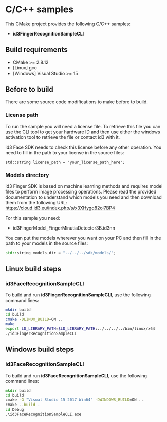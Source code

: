 # C/C++ samples

This CMake project provides the following C/C++ samples: 
* **id3FingerRecognitionSampleCLI**

## Build requirements

* CMake >= 2.8.12
* [Linux] gcc
* [Windows] Visual Studio >= 15

## Before to build

There are some source code modifications to make before to build.

### License path

To run the sample you will need a license file. To retrieve this file you can use the CLI tool to get your hardware ID and then use either the windows activation tool to retrieve the file or contact id3 with it.

id3 Face SDK needs to check this license before any other operation. You need to fill in the path to your license in the source files:

    std::string license_path = "your_license_path_here";

### Models directory

id3 Finger SDK is based on machine learning methods and requires model files to perform image processing operations. Please read the provided documentation to understand which models you need and then download them from the following URL: https://cloud.id3.eu/index.php/s/x3XHygq82oi7BP4

For this sample you need:
- id3FingerModel_FingerMinutiaDetector3B.id3nn

You can put the models wherever you want on your PC and then fill in the path to your models in the source files:
```c++    
std::string models_dir = "../../../sdk/models/";
```

## Linux build steps

### id3FaceRecognitionSampleCLI

To build and run **id3FingerRecognitionSampleCLI**, use the following command lines:

```bash
mkdir build
cd build
cmake -DLINUX_BUILD=ON ..
make
export LD_LIBRARY_PATH=$LD_LIBRARY_PATH:../../../../bin/linux/x64
./id3FingerRecognitionSampleCLI
```

## Windows build steps

### id3FaceRecognitionSampleCLI

To build and run **id3FaceRecognitionSampleCLI**, use the following command lines:
```bat
mkdir build
cd build
cmake -G "Visual Studio 15 2017 Win64" -DWINDOWS_BUILD=ON ..
cmake --build .
cd Debug
.\id3FaceRecognitionSampleCLI.exe
```
